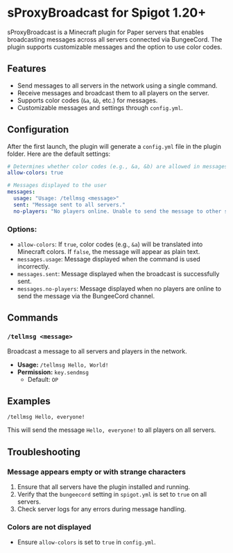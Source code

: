 # sProxyBroadcast for Spigot 1.20+

sProxyBroadcast is a Minecraft plugin for Paper servers that enables broadcasting messages across all servers connected
via BungeeCord. The plugin supports customizable messages and the option to use color codes.

## Features

- Send messages to all servers in the network using a single command.
- Receive messages and broadcast them to all players on the server.
- Supports color codes (`&a`, `&b`, etc.) for messages.
- Customizable messages and settings through `config.yml`.

## Configuration

After the first launch, the plugin will generate a `config.yml` file in the plugin folder. Here are the default
settings:

```yaml
# Determines whether color codes (e.g., &a, &b) are allowed in messages
allow-colors: true

# Messages displayed to the user
messages:
  usage: "Usage: /tellmsg <message>"
  sent: "Message sent to all servers."
  no-players: "No players online. Unable to send the message to other servers."
```

### Options:

- `allow-colors`: If `true`, color codes (e.g., `&a`) will be translated into Minecraft colors. If `false`, the message
  will appear as plain text.
- `messages.usage`: Message displayed when the command is used incorrectly.
- `messages.sent`: Message displayed when the broadcast is successfully sent.
- `messages.no-players`: Message displayed when no players are online to send the message via the BungeeCord channel.

## Commands

### `/tellmsg <message>`

Broadcast a message to all servers and players in the network.

- **Usage:** `/tellmsg Hello, World!`
- **Permission:** `key.sendmsg`
    - Default: `OP`

## Examples

   ```
   /tellmsg Hello, everyone!
   ```

This will send the message `Hello, everyone!` to all players on all servers.

## Troubleshooting

### Message appears empty or with strange characters

1. Ensure that all servers have the plugin installed and running.
2. Verify that the `bungeecord` setting in `spigot.yml` is set to `true` on all servers.
3. Check server logs for any errors during message handling.

### Colors are not displayed

- Ensure `allow-colors` is set to `true` in `config.yml`.